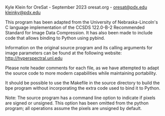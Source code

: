 Kyle Klein for OreSat - September 2023
oresat.org - oresat@pdx.edu
kleinky@pdx.edu 


This program has been adapted from the University of Nebraska-Lincoln's 
    C language implementation of the CCSDS 122.0-B-2 Recommended Standard for 
    Image Data Compression. It has also been made to include code that allows 
    binding to Python using pybind.

Information on the original source program and its calling arguments for image 
    parameters can be found at the following website:
http://hyperspectral.unl.edu

Please note header comments for each file, as we have attempted to adapt the 
    source code to more modern capabilities while maintaining portability.

It should be possible to use the Makefile in the source directory to build the 
    bpe program without incorporating the extra code used to bind it to Python.

Note: The source program has a command line option to indicate if pixels are
    signed or unsigned. This option has been omitted from the python
    program; all operations assume the pixels are unsigned by default.
